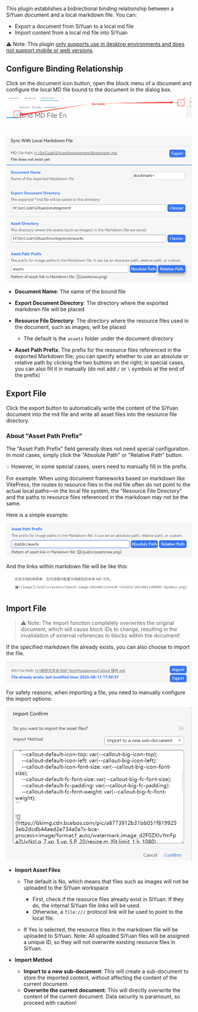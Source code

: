 
This plugin establishes a bidirectional binding relationship between a SiYuan document and a local markdown file. You can:

* Export a document from SiYuan to a local md file
* Import content from a local md file into SiYuan

⚠️ Note: This plugin <u>only supports use in desktop environments and does not support mobile or web versions</u>.

## Configure Binding Relationship

Click on the document icon button, open the block menu of a document and configure the local MD file bound to the document in the dialog box.

​![image](asset/image-20240906171714-eg90efa.png)​

‍

​![image](asset/image-20240811205635-bhj7a2l.png)​

* **Document Name**: The name of the bound file
* **Export Document Directory**: The directory where the exported markdown file will be placed
* **Resource File Directory**: The directory where the resource files used in the document, such as images, will be placed

  * The default is the `assets`​ folder under the document directory
* **Asset Path Prefix**: The prefix for the resource files referenced in the exported Markdown file; you can specify whether to use an absolute or relative path by clicking the two buttons on the right; in special cases, you can also fill it in manually (do not add `/`​ or `\`​ symbols at the end of the prefix)

## Export File

Click the export button to automatically write the content of the SiYuan document into the md file and write all asset files into the resource file directory.

### About "Asset Path Prefix"

The "Asset Path Prefix" field generally does not need special configuration. In most cases, simply click the "Absolute Path" or "Relative Path" button.

💡 However, in some special cases, users need to manually fill in the prefix.

For example: When using document frameworks based on markdown like VitePress, the routes to resource files in the md file often do not point to the actual local paths—in the local file system, the "Resource File Directory" and the paths to resource files referenced in the markdown may not be the same.

Here is a simple example:

​![image](asset/image-20240811205514-1zo2elr.png)​

And the links within markdown file will be like this:

​![image](asset/image-20240811200020-7t918ki.png)​

## Import File

> ⚠️ Note: The import function completely overwrites the original document, which will cause block IDs to change, resulting in the invalidation of external references to blocks within the document!

If the specified markdown file already exists, you can also choose to import the file.

​![image](asset/image-20240811205601-nqrdca7.png)​

For safety reasons, when importing a file, you need to manually configure the import options:

​![image](asset/image-20240811205941-2is57ym.png)​

* **Import Asset Files**

  * The default is No, which means that files such as images will not be uploaded to the SiYuan workspace

    * First, check if the resource files already exist in SiYuan. If they do, the internal SiYuan file links will be used.
    * Otherwise, a `file:///`​ protocol link will be used to point to the local file.
  * If Yes is selected, the resource files in the markdown file will be uploaded to SiYuan. Note: All uploaded SiYuan files will be assigned a unique ID, so they will not overwrite existing resource files in SiYuan.
* **Import Method**

  * **Import to a new sub-document**: This will create a sub-document to store the imported content, without affecting the content of the current document.
  * **Overwrite the current document**: This will directly overwrite the content of the current document. Data security is paramount, so proceed with caution!
